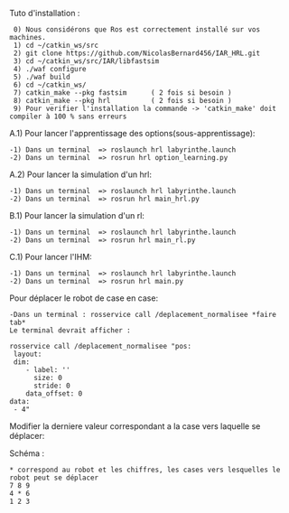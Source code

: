 Tuto d'installation :
	 
	 0) Nous considérons que Ros est correctement installé sur vos machines.
	 1) cd ~/catkin_ws/src
	 2) git clone https://github.com/NicolasBernard456/IAR_HRL.git
 	 3) cd ~/catkin_ws/src/IAR/libfastsim
	 4) ./waf configure
	 5) ./waf build
	 6) cd ~/catkin_ws/
	 7) catkin_make --pkg fastsim      ( 2 fois si besoin ) 
	 8) catkin_make --pkg hrl          ( 2 fois si besoin ) 
	 9) Pour verifier l'installation la commande -> 'catkin_make' doit compiler à 100 % sans erreurs

A.1) Pour lancer l'apprentissage des options(sous-apprentissage):

	-1) Dans un terminal  => roslaunch hrl labyrinthe.launch
	-2) Dans un terminal  => rosrun hrl option_learning.py
	
A.2) Pour lancer la simulation d'un hrl: 

	-1) Dans un terminal  => roslaunch hrl labyrinthe.launch
	-2) Dans un terminal  => rosrun hrl main_hrl.py 
	
B.1) Pour lancer la simulation d'un rl: 

	-1) Dans un terminal  => roslaunch hrl labyrinthe.launch
	-2) Dans un terminal  => rosrun hrl main_rl.py 

C.1) Pour lancer l'IHM: 

	-1) Dans un terminal  => roslaunch hrl labyrinthe.launch
	-2) Dans un terminal  => rosrun hrl main.py 
	
Pour déplacer le robot de case en case:

	-Dans un terminal : rosservice call /deplacement_normalisee *faire tab*
	Le terminal devrait afficher :
	
	rosservice call /deplacement_normalisee "pos:
 	 layout:
   	 dim:
    	- label: ''
    	  size: 0
    	  stride: 0
    	data_offset: 0
  	data:
 	 - 4"
  
  
  Modifier la derniere valeur correspondant a la case vers laquelle se déplacer:
  
  Schéma :
  
 	* correspond au robot et les chiffres, les cases vers lesquelles le robot peut se déplacer
 	7 8 9
	4 * 6
  	1 2 3
	
  
